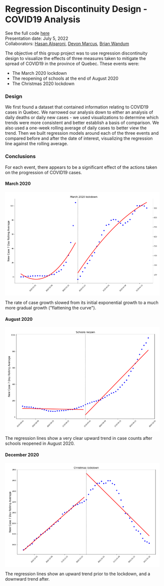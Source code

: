 # Regression Discontinuity Design - COVID19 Analysis
See the full code [here](project/project_rdd.ipynb)  
Presentation date: July 5, 2022  
Collaborators: [Hasan Alqaroni](https://github.com/Halqaroni), [Devon Marcus](https://github.com/DevonMarcus), [Brian Wandum](https://github.com/wandum85)

The objective of this group project was to use regression discontinuity design to visualize the effects of three measures taken to mitigate the spread of COVID19 in the province of Quebec. These events were:
- The March 2020 lockdown
- The reopening of schools at the end of August 2020
- The Christmas 2020 lockdown 

### Design

We first found a dataset that contained information relating to COVID19 cases in Quebec. We narrowed our analysis down to either an analysis of daily deaths or daily new cases - we used visualizations to determine which trends were more consistent and better establish a basis of comparison. We also used a one-week rolling average of daily cases to better view the trend. Then we built regression models around each of the three events and compared before and after the date of interest, visualizing the regression line against the rolling average.

### Conclusions

For each event, there appears to be a significant effect of the actions taken on the progression of COVID19 cases. 

#### March 2020
<img align="center" src="data/mar.png">

The rate of case growth slowed from its initial exponential growth to a much more gradual growth ("flattening the curve"). 

#### August 2020
<img align="center" src="data/aug.png">

The regression lines show a very clear upward trend in case counts after schools reopened in August 2020.

#### December 2020
<img align="center" src="data/xmas.png">

The regression lines show an upward trend prior to the lockdown, and a downward trend after. 
